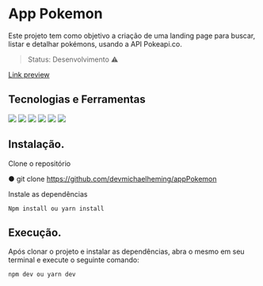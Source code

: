 # App Pokemon
Este projeto tem como objetivo a criação de uma landing page para buscar, listar e detalhar pokémons, usando a API Pokeapi.co.


> Status: Desenvolvimento ⚠️

<a href="https://devmichael-app-pokemon.netlify.app/">Link preview</a>

## Tecnologias e Ferramentas
![](https://img.shields.io/badge/Vite-B73BFE?style=for-the-badge&logo=vite&logoColor=FFD62E) ![](https://img.shields.io/badge/JavaScript-323330?style=for-the-badge&logo=javascript&logoColor=F7DF1E) ![](https://img.shields.io/badge/React-20232A?style=for-the-badge&logo=react&logoColor=61DAFB) ![](https://img.shields.io/badge/TypeScript-007ACC?style=for-the-badge&logo=typescript&logoColor=white) ![](https://img.shields.io/badge/styled--components-DB7093?style=for-the-badge&logo=styled-components&logoColor=white) ![](https://img.shields.io/badge/React--Bootstrap-563D7C?style=for-the-badge&logo=bootstrap&logoColor=white)
## Instalação.

Clone o repositório

  ● git clone https://github.com/devmichaelheming/appPokemon

Instale as dependências

    Npm install ou yarn install

## Execução.

Após clonar o projeto e instalar as dependências, abra o mesmo em seu terminal e execute o seguinte comando:

    npm dev ou yarn dev
